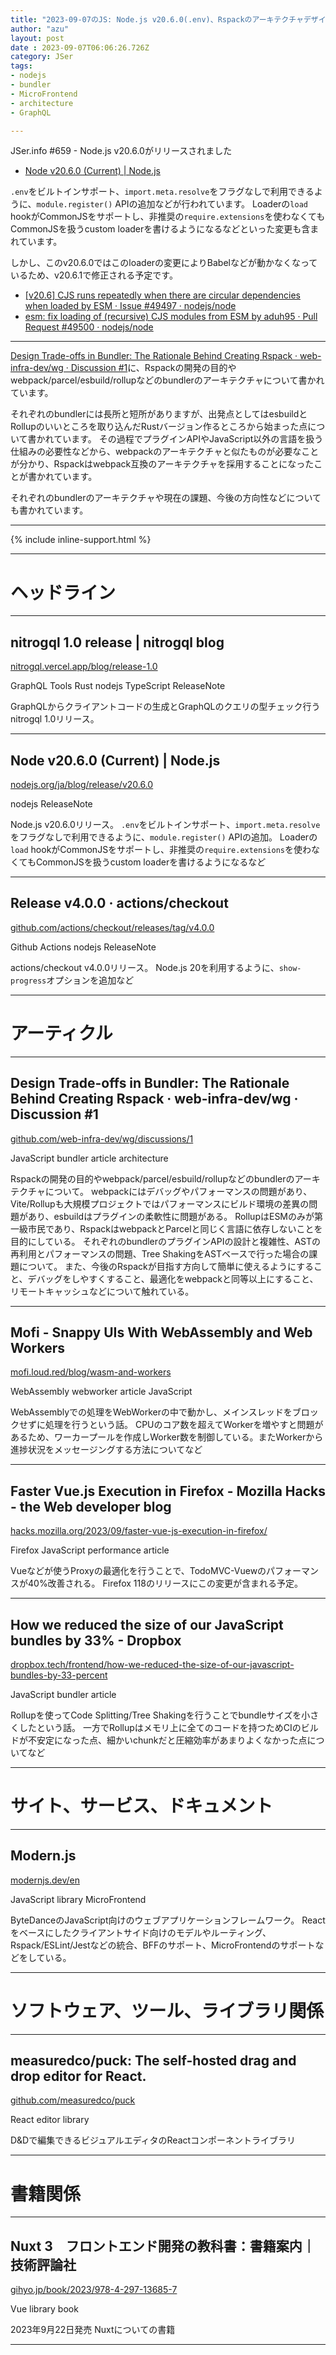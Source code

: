 ```yaml
---
title: "2023-09-07のJS: Node.js v20.6.0(.env)、Rspackのアーキテクチャデザイン、"
author: "azu"
layout: post
date : 2023-09-07T06:06:26.726Z
category: JSer
tags:
- nodejs
- bundler
- MicroFrontend
- architecture
- GraphQL

---
```


JSer.info #659 - Node.js v20.6.0がリリースされました

- [Node v20.6.0 (Current) | Node.js](https://nodejs.org/ja/blog/release/v20.6.0)

`.env`をビルトインサポート、`import.meta.resolve`をフラグなしで利用できるように、`module.register()` APIの追加などが行われています。
Loaderの`load` hookがCommonJSをサポートし、非推奨の`require.extensions`を使わなくてもCommonJSを扱うcustom loaderを書けるようになるなどといった変更も含まれています。

しかし、このv20.6.0ではこのloaderの変更によりBabelなどが動かなくなっているため、v20.6.1で修正される予定です。

- [[v20.6] CJS runs repeatedly when there are circular dependencies when loaded by ESM · Issue #49497 · nodejs/node](https://github.com/nodejs/node/issues/49497)
- [esm: fix loading of (recursive) CJS modules from ESM by aduh95 · Pull Request #49500 · nodejs/node](https://github.com/nodejs/node/pull/49500)


---

[Design Trade-offs in Bundler: The Rationale Behind Creating Rspack · web-infra-dev/wg · Discussion #1](https://github.com/web-infra-dev/wg/discussions/1)に、Rspackの開発の目的やwebpack/parcel/esbuild/rollupなどのbundlerのアーキテクチャについて書かれています。

それぞれのbundlerには長所と短所がありますが、出発点としてはesbuildとRollupのいいところを取り込んだRustバージョン作るところから始まった点について書かれています。
その過程でプラグインAPIやJavaScript以外の言語を扱う仕組みの必要性などから、webpackのアーキテクチャと似たものが必要なことが分かり、Rspackはwebpack互換のアーキテクチャを採用することになったことが書かれています。

それぞれのbundlerのアーキテクチャや現在の課題、今後の方向性などについても書かれています。

----

{% include inline-support.html %}

----

<h1 class="site-genre">ヘッドライン</h1>

----

## nitrogql 1.0 release | nitrogql blog
[nitrogql.vercel.app/blog/release-1.0](https://nitrogql.vercel.app/blog/release-1.0 "nitrogql 1.0 release | nitrogql blog")
<p class="jser-tags jser-tag-icon"><span class="jser-tag">GraphQL</span> <span class="jser-tag">Tools</span> <span class="jser-tag">Rust</span> <span class="jser-tag">nodejs</span> <span class="jser-tag">TypeScript</span> <span class="jser-tag">ReleaseNote</span></p>

GraphQLからクライアントコードの生成とGraphQLのクエリの型チェック行うnitrogql 1.0リリース。


----

## Node v20.6.0 (Current) | Node.js
[nodejs.org/ja/blog/release/v20.6.0](https://nodejs.org/ja/blog/release/v20.6.0 "Node v20.6.0 (Current) | Node.js")
<p class="jser-tags jser-tag-icon"><span class="jser-tag">nodejs</span> <span class="jser-tag">ReleaseNote</span></p>

Node.js v20.6.0リリース。
`.env`をビルトインサポート、`import.meta.resolve`をフラグなしで利用できるように、`module.register()` APIの追加。
Loaderの`load` hookがCommonJSをサポートし、非推奨の`require.extensions`を使わなくてもCommonJSを扱うcustom loaderを書けるようになるなど


----

## Release v4.0.0 · actions/checkout
[github.com/actions/checkout/releases/tag/v4.0.0](https://github.com/actions/checkout/releases/tag/v4.0.0 "Release v4.0.0 · actions/checkout")
<p class="jser-tags jser-tag-icon"><span class="jser-tag">Github</span> <span class="jser-tag">Actions</span> <span class="jser-tag">nodejs</span> <span class="jser-tag">ReleaseNote</span></p>

actions/checkout v4.0.0リリース。
Node.js 20を利用するように、`show-progress`オプションを追加など


----
<h1 class="site-genre">アーティクル</h1>

----

## Design Trade-offs in Bundler: The Rationale Behind Creating Rspack · web-infra-dev/wg · Discussion #1
[github.com/web-infra-dev/wg/discussions/1](https://github.com/web-infra-dev/wg/discussions/1 "Design Trade-offs in Bundler: The Rationale Behind Creating Rspack · web-infra-dev/wg · Discussion #1")
<p class="jser-tags jser-tag-icon"><span class="jser-tag">JavaScript</span> <span class="jser-tag">bundler</span> <span class="jser-tag">article</span> <span class="jser-tag">architecture</span></p>

Rspackの開発の目的やwebpack/parcel/esbuild/rollupなどのbundlerのアーキテクチャについて。
webpackにはデバッグやパフォーマンスの問題があり、Vite/Rollupも大規模プロジェクトではパフォーマンスにビルド環境の差異の問題があり、esbuildはプラグインの柔軟性に問題がある。
RollupはESMのみが第一級市民であり、RspackはwebpackとParcelと同じく言語に依存しないことを目的にしている。
それぞれのbundlerのプラグインAPIの設計と複雑性、ASTの再利用とパフォーマンスの問題、Tree ShakingをASTベースで行った場合の課題について。
また、今後のRspackが目指す方向して簡単に使えるようにすること、デバッグをしやすくすること、最適化をwebpackと同等以上にすること、リモートキャッシュなどについて触れている。


----

## Mofi - Snappy UIs With WebAssembly and Web Workers
[mofi.loud.red/blog/wasm-and-workers](https://mofi.loud.red/blog/wasm-and-workers "Mofi - Snappy UIs With WebAssembly and Web Workers")
<p class="jser-tags jser-tag-icon"><span class="jser-tag">WebAssembly</span> <span class="jser-tag">webworker</span> <span class="jser-tag">article</span> <span class="jser-tag">JavaScript</span></p>

WebAssemblyでの処理をWebWorkerの中で動かし、メインスレッドをブロックせずに処理を行うという話。
CPUのコア数を超えてWorkerを増やすと問題があるため、ワーカープールを作成しWorker数を制御している。またWorkerから進捗状況をメッセージングする方法についてなど


----

## Faster Vue.js Execution in Firefox - Mozilla Hacks - the Web developer blog
[hacks.mozilla.org/2023/09/faster-vue-js-execution-in-firefox/](https://hacks.mozilla.org/2023/09/faster-vue-js-execution-in-firefox/ "Faster Vue.js Execution in Firefox - Mozilla Hacks - the Web developer blog")
<p class="jser-tags jser-tag-icon"><span class="jser-tag">Firefox</span> <span class="jser-tag">JavaScript</span> <span class="jser-tag">performance</span> <span class="jser-tag">article</span></p>

Vueなどが使うProxyの最適化を行うことで、TodoMVC-Vuewのパフォーマンスが40%改善される。
Firefox 118のリリースにこの変更が含まれる予定。


----

## How we reduced the size of our JavaScript bundles by 33% - Dropbox
[dropbox.tech/frontend/how-we-reduced-the-size-of-our-javascript-bundles-by-33-percent](https://dropbox.tech/frontend/how-we-reduced-the-size-of-our-javascript-bundles-by-33-percent "How we reduced the size of our JavaScript bundles by 33% - Dropbox")
<p class="jser-tags jser-tag-icon"><span class="jser-tag">JavaScript</span> <span class="jser-tag">bundler</span> <span class="jser-tag">article</span></p>

Rollupを使ってCode Splitting/Tree Shakingを行うことでbundleサイズを小さくしたという話。
一方でRollupはメモリ上に全てのコードを持つためCIのビルドが不安定になった点、細かいchunkだと圧縮効率があまりよくなかった点についてなど


----
<h1 class="site-genre">サイト、サービス、ドキュメント</h1>

----

## Modern.js
[modernjs.dev/en](https://modernjs.dev/en "Modern.js")
<p class="jser-tags jser-tag-icon"><span class="jser-tag">JavaScript</span> <span class="jser-tag">library</span> <span class="jser-tag">MicroFrontend</span></p>

ByteDanceのJavaScript向けのウェブアプリケーションフレームワーク。
Reactをベースにしたクライアントサイド向けのモデルやルーティング、Rspack/ESLint/Jestなどの統合、BFFのサポート、MicroFrontendのサポートなどをしている。


----
<h1 class="site-genre">ソフトウェア、ツール、ライブラリ関係</h1>

----

## measuredco/puck: The self-hosted drag and drop editor for React.
[github.com/measuredco/puck](https://github.com/measuredco/puck "measuredco/puck: The self-hosted drag and drop editor for React.")
<p class="jser-tags jser-tag-icon"><span class="jser-tag">React</span> <span class="jser-tag">editor </span> <span class="jser-tag">library</span></p>

D&Dで編集できるビジュアルエディタのReactコンポーネントライブラリ


----
<h1 class="site-genre">書籍関係</h1>

----

## Nuxt 3　フロントエンド開発の教科書：書籍案内｜技術評論社
[gihyo.jp/book/2023/978-4-297-13685-7](https://gihyo.jp/book/2023/978-4-297-13685-7 "Nuxt 3　フロントエンド開発の教科書：書籍案内｜技術評論社")
<p class="jser-tags jser-tag-icon"><span class="jser-tag">Vue</span> <span class="jser-tag">library</span> <span class="jser-tag">book</span></p>

2023年9月22日発売
Nuxtについての書籍


----
